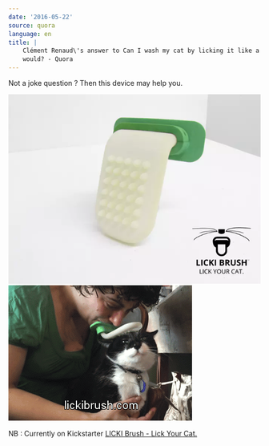 ```yaml
---
date: '2016-05-22'
source: quora
language: en
title: |
    Clément Renaud\'s answer to Can I wash my cat by licking it like a cat
    would? - Quora
---
```


Not a joke question ? Then this device may help you.

![](./img/main-qimg-16f36755006e176ca2d8eb01b12548eb.png)![](./img/main-qimg-dd0b2808e08d78960d10f125810cc6dc.png)

NB : Currently on Kickstarter [LICKI Brush - Lick Your
Cat.](https://www.kickstarter.com/projects/1046165765/licki-brush-lick-your-cat)
